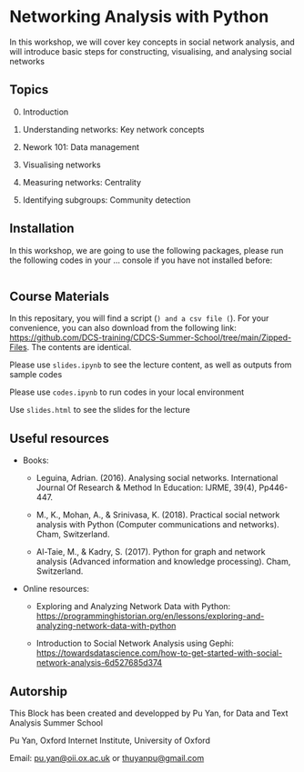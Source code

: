 # Networking Analysis with Python 
In this workshop, we will cover key concepts in social network analysis, and will introduce basic steps for constructing, visualising, and analysing social networks

## Topics

0. Introduction
    
1. Understanding networks: Key network concepts 

2. Nework 101: Data management

3. Visualising networks

4. Measuring networks: Centrality

5. Identifying subgroups: Community detection 

## Installation
In this workshop, we are going to use the following packages, please run the following codes in your ... console if you have not installed before:

```
```

## Course Materials
In this repositary, you will find a  script (``) and a csv file (``). For your convenience, you can also download from the following link: https://github.com/DCS-training/CDCS-Summer-School/tree/main/Zipped-Files. The contents are identical.

Please use ```slides.ipynb``` to see the lecture content, as well as outputs from sample codes

Please use ```codes.ipynb``` to run codes in your local environment

Use ```slides.html``` to see the slides for the lecture 

## Useful resources
- Books:

    - Leguina, Adrian. (2016). Analysing social networks. International Journal Of Research & Method In Education: IJRME, 39(4), Pp446-447. 
    
    - M., K., Mohan, A., & Srinivasa, K. (2018). Practical social network analysis with Python (Computer communications and networks). Cham, Switzerland.
    
    - Al-Taie, M., & Kadry, S. (2017). Python for graph and network analysis (Advanced information and knowledge processing). Cham, Switzerland.
    
    
- Online resources:
    
    - Exploring and Analyzing Network Data with Python: https://programminghistorian.org/en/lessons/exploring-and-analyzing-network-data-with-python
    
    - Introduction to Social Network Analysis using Gephi: https://towardsdatascience.com/how-to-get-started-with-social-network-analysis-6d527685d374 
    

## Autorship

This Block has been created and developped by Pu Yan, for Data and Text Analysis Summer School 

Pu Yan, Oxford Internet Institute, University of Oxford 

Email: <pu.yan@oii.ox.ac.uk> or <thuyanpu@gmail.com>

